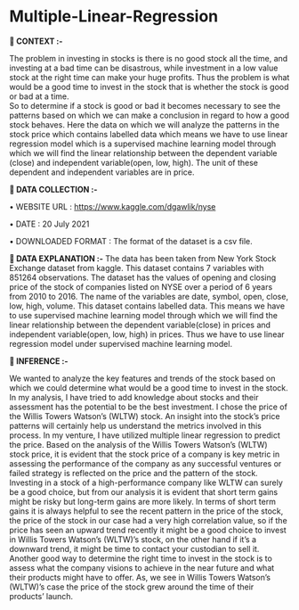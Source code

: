 # Multiple-Linear-Regression

**	CONTEXT :-**

The problem in investing in stocks is there is no good stock all the time, and investing at a bad time can be disastrous, while investment in a low value stock at the right time can make your huge profits. Thus the problem is what would be a good time to invest in the stock that is whether the stock is good or bad at a time.  
    So to determine if a stock is good or bad it becomes necessary to see the patterns based on which we can make a conclusion in regard to how a good stock behaves. Here the data on which we will analyze the patterns in the stock price which contains labelled data which means we have to use linear regression model which is a supervised machine learning model through which we will find the linear relationship between the dependent variable (close) and independent variable(open, low, high). The unit of these dependent and independent variables are in price.  

**	DATA COLLECTION :-**

•	WEBSITE URL : https://www.kaggle.com/dgawlik/nyse

•	DATE : 20 July 2021

•	DOWNLOADED FORMAT : The format of the dataset is a csv file.

**	DATA EXPLANATION :-**
The data has been taken from New York Stock Exchange dataset from kaggle. This dataset contains 7 variables with 851264 observations. The dataset has the values of opening and closing price of the stock of companies listed on NYSE over a period of 6 years from 2010 to 2016. The name of the variables are date, symbol, open, close, low, high, volume. This dataset contains labelled data. This means we have to use supervised machine learning model through which we will find the linear relationship between the dependent variable(close) in prices and independent variable(open, low, high) in prices. Thus we have to use linear regression model under supervised machine learning model.

**	INFERENCE :-**

We wanted to analyze the key features and trends of the stock based on which we could determine what would be a good time to invest in the stock. In my analysis, I have tried to add knowledge about stocks and their assessment has the potential to be the best investment.
I chose the price of the Willis Towers Watson’s (WLTW) stock. An insight into the stock’s price patterns will certainly help us understand the metrics involved in this process. In my venture, I have utilized multiple linear regression to predict the price.
Based on the analysis of the Willis Towers Watson’s (WLTW) stock price, it is evident that the stock price of a company is key metric in assessing the performance of the company as any successful ventures or failed strategy is reflected on the price and the pattern of the stock.
Investing in a stock of a high-performance company like WLTW can surely be a good choice, but from our analysis it is evident that short term gains might be risky but long-term gains are more likely.
In terms of short term gains it is always helpful to see the recent pattern in the price of the stock, the price of the stock in our case had a very high correlation value, so if the price has seen an upward trend recently it might be a good choice to invest in Willis Towers Watson’s (WLTW)’s stock, on the other hand if it’s a downward trend, it might be time to contact your custodian to sell it.
Another good way to determine the right time to invest in the stock is to assess what the company visions to achieve in the near future and what their products might have to offer. As, we see in Willis Towers Watson’s (WLTW)’s case the price of the stock grew around the time of their products’ launch.
